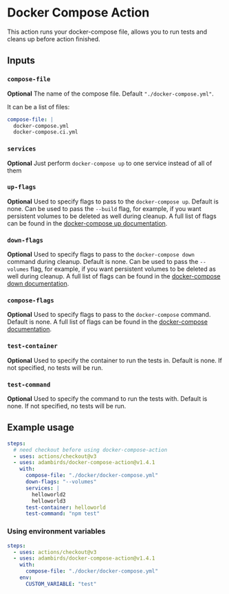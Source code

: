 # Docker Compose Action

This action runs your docker-compose file, allows you to run tests and cleans up before action finished.

## Inputs

### `compose-file`

**Optional** The name of the compose file. Default `"./docker-compose.yml"`.

It can be a list of files:

```yml
compose-file: |
  docker-compose.yml
  docker-compose.ci.yml
```

### `services`

**Optional** Just perform `docker-compose up` to one service instead of all of them

### `up-flags`

**Optional** Used to specify flags to pass to the `docker-compose up`. Default is none. Can be used to pass the `--build` flag, for example, if you want persistent volumes to be deleted as well during cleanup. A full list of flags can be found in the [docker-compose up documentation](https://docs.docker.com/compose/reference/up/).

### `down-flags`

**Optional** Used to specify flags to pass to the `docker-compose down` command during cleanup. Default is none. Can be used to pass the `--volumes` flag, for example, if you want persistent volumes to be deleted as well during cleanup. A full list of flags can be found in the [docker-compose down documentation](https://docs.docker.com/compose/reference/down/).

### `compose-flags`

**Optional** Used to specify flags to pass to the `docker-compose` command. Default is none. A full list of flags can be found in the [docker-compose documentation](https://docs.docker.com/compose/reference/#command-options-overview-and-help).

### `test-container`

**Optional** Used to specify the container to run the tests in. Default is none. If not specified, no tests will be run.

### `test-command`

**Optional** Used to specify the command to run the tests with. Default is none. If not specified, no tests will be run.

## Example usage

```yaml
steps:
  # need checkout before using docker-compose-action
  - uses: actions/checkout@v3
  - uses: adambirds/docker-compose-action@v1.4.1
    with:
      compose-file: "./docker/docker-compose.yml"
      down-flags: "--volumes"
      services: |
        helloworld2
        helloworld3
      test-container: helloworld
      test-command: "npm test"
```

### Using environment variables

```yaml
steps:
  - uses: actions/checkout@v3
  - uses: adambirds/docker-compose-action@v1.4.1
    with:
      compose-file: "./docker/docker-compose.yml"
    env:
      CUSTOM_VARIABLE: "test"
```
